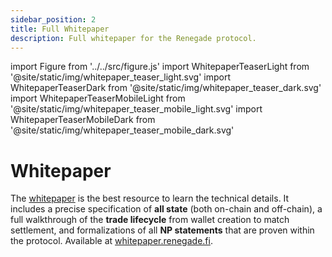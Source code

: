 ```yaml
---
sidebar_position: 2
title: Full Whitepaper
description: Full whitepaper for the Renegade protocol.
---
```


import Figure from '../../src/figure.js'
import WhitepaperTeaserLight from '@site/static/img/whitepaper_teaser_light.svg'
import WhitepaperTeaserDark from '@site/static/img/whitepaper_teaser_dark.svg'
import WhitepaperTeaserMobileLight from '@site/static/img/whitepaper_teaser_mobile_light.svg'
import WhitepaperTeaserMobileDark from '@site/static/img/whitepaper_teaser_mobile_dark.svg'

# Whitepaper

The [whitepaper](https://whitepaper.renegade.fi) is the best resource to learn
the technical details. It includes a precise specification of **all state**
(both on-chain and off-chain), a full walkthrough of the **trade lifecycle**
from wallet creation to match settlement, and formalizations of all **NP
statements** that are proven within the protocol. Available at
[whitepaper.renegade.fi](https://whitepaper.renegade.fi).

<Figure
  LightImage={WhitepaperTeaserLight}
  DarkImage={WhitepaperTeaserDark}
  LightImageMobile={WhitepaperTeaserMobileLight}
  DarkImageMobile={WhitepaperTeaserMobileDark}
  isSvg={true}
  linkTo="https://whitepaper.renegade.fi"
  paddingTop="15px"
/>
